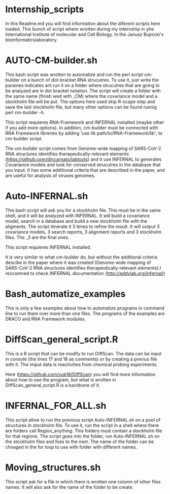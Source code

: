 # Internship_scripts
In this Readme.md you will find information about the diferent scripts here loaded.
This bunch of script where wrotten during my internship in yhe International Institute of molecular and Cell Biology. In the Janusz Bujnicki's bioinformaticslaboratory.

# AUTO-CM-builder.sh

This bash script was wrotten to automatize and run the perl script cm-builder on a bunch of dot-bracket RNA strucutres. To use it, just write the parames indicates ant run it on a folder where strucutres that are going to be analyzed are in dot bracket notation. The script will create a folder with the same name (finish wed with _CM) where the covariance model and a stockholm file will be put. The options here used skip R-scape step and save the last stockholm file, but many other options can be found runnig perl cm-builder -h.

This script requieres RNA-Framework and INFERNAL installed (maybe other if you add more options). In addition, cm-builder must be connected with RNA Framework libreries by adding 'use lib path/to/RNA-Framework/lib'; to cm-builder script.

The cm-builder script comes from Genome-wide mapping of SARS-CoV-2 RNA structures identifies therapeutically-relevant elements (https://github.com/dincarnato/labtools) and it use INFERNAL to generates Covariance models and look for conserved strucutres in the database that you input. It has some additional criteria that are described in the paper, and are useful for analysis of viruses genomes. 

# Auto-INFERNAL.sh

This bash script will ask you for a stockholm file. This must be in the same shell, and it will be analyzed with INFERNAL. It will build a covariance model, search in a database and build a new stockholm file with the aligments. The script itinerate it 3 times to refine the result. It will output 3 covariance models, 3 search reports, 3 alignment reports and 3 stockholm files. The _3 are the final ones.

This script requieres INFERNAL installed.

It is very similar to what cm-builder do, but without the additional criteria descibe in the paper where it was created (Genome-wide mapping of SARS-CoV-2 RNA structures identifies therapeutically-relevant elements).I reccomned to check INFERNAL documentation (http://eddylab.org/infernal/)

# Bash_automatize_examples

This is only a few examples about how to automatize programs in command line to run them over more than one files. The programs of the examples are DRACO and RNA Framework modules.

# DiffScan_general_script.R

This is a R script that can be modify to run DiffScan. The data can be input in console (the lines 17 and 18 as comments) or by creating a previus file with it. The imput data is reactivities from chemical probing experiments.

Here (https://github.com/yub18/DiffScan) you will find more information about how to use the program, but what is wrotten in DiffScan_general_script.R is a backbone of it. 

# INFERNAL_FOR_ALL.sh

This script allow to run the previous script Auto-INFERNAL.sh on a pool of structures in stockholm file. To use it, run the script in a shell where there are folders call Region_anything. This folders must contain a stockholm file for that regions. The script goes into the folder, run Auto-INFERNAL.sh on the stockholm files and foes to the next. The name of the folder can be chnaged in the for loop to use with folder with different names. 

# Moving_structures.sh

This script ask for a file in which there is wrotten one column of other files names. It will also ask for the name of the folder to be create.


